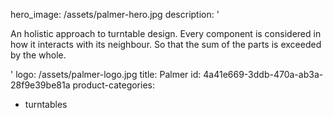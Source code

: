 hero_image: /assets/palmer-hero.jpg
description: '<p>An holistic approach to turntable design. Every component is considered in how it interacts with its neighbour. So that the sum of the parts is exceeded by the whole.&nbsp;&nbsp;</p>'
logo: /assets/palmer-logo.jpg
title: Palmer
id: 4a41e669-3ddb-470a-ab3a-28f9e39be81a
product-categories:
  - turntables
